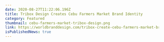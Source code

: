 ```yaml
---
date: 2020-08-27T11:22:06.196Z
title: Tribox Design Creates Cebu Farmers Market Brand Identity
category: Featured
thumbnail: cebu-farmers-market-tribox-design.png
link: https://worldbranddesign.com/tribox-create-cebu-farmers-market-brand-identity/
isPublishedNews: true
---
```

